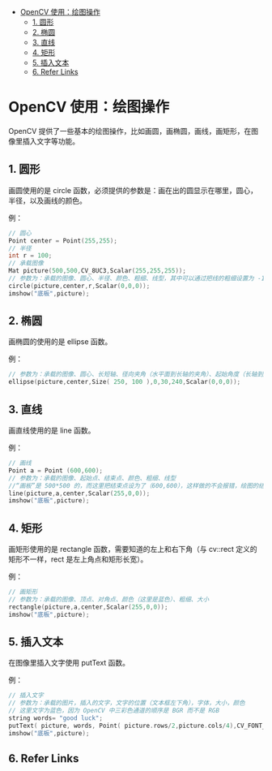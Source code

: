 - [OpenCV 使用：绘图操作](#opencv-使用绘图操作)
  - [1. 圆形](#1-圆形)
  - [2. 椭圆](#2-椭圆)
  - [3. 直线](#3-直线)
  - [4. 矩形](#4-矩形)
  - [5. 插入文本](#5-插入文本)
  - [6. Refer Links](#6-refer-links)

# OpenCV 使用：绘图操作

OpenCV 提供了一些基本的绘图操作，比如画圆，画椭圆，画线，画矩形，在图像里插入文字等功能。

## 1. 圆形

画圆使用的是 circle 函数，必须提供的参数是：画在出的圆显示在哪里，圆心，半径，以及画线的颜色。

例：
```cpp
// 圆心
Point center = Point(255,255);
// 半径
int r = 100;
// 承载图像
Mat picture(500,500,CV_8UC3,Scalar(255,255,255));
// 参数为：承载的图像、圆心、半径、颜色、粗细、线型，其中可以通过把线的粗细设置为 -1 来画实心的图形。
circle(picture,center,r,Scalar(0,0,0));
imshow("底板",picture);
```

## 2. 椭圆

画椭圆的使用的是 ellipse 函数。

例：
```cpp
// 参数为：承载的图像、圆心、长短轴、径向夹角（水平面到长轴的夹角）、起始角度（长轴到起始边沿的夹角）、结束角度（长轴到结束点的夹角）、倾斜的矩形（可选项）、颜色、粗细、线性、偏移
ellipse(picture,center,Size( 250, 100 ),0,30,240,Scalar(0,0,0));
```

## 3. 直线

画直线使用的是 line 函数。

例：
```cpp
// 画线
Point a = Point (600,600);
// 参数为：承载的图像、起始点、结束点、颜色、粗细、线型
//“画板”是 500*500 的，而这里把结束点设为了（600,600），这样做的不会报错，绘图的结果是根据画板的大小裁剪掉显示不出来的部分
line(picture,a,center,Scalar(255,0,0));
imshow("底板",picture);
```

## 4. 矩形

画矩形使用的是 rectangle 函数，需要知道的左上和右下角（与 cv::rect 定义的矩形不一样，rect 是左上角点和矩形长宽）。

例：
```cpp
// 画矩形
// 参数为：承载的图像、顶点、对角点、颜色（这里是蓝色）、粗细、大小
rectangle(picture,a,center,Scalar(255,0,0));
imshow("底板",picture);
```

## 5. 插入文本

在图像里插入文字使用 putText 函数。

例：
```cpp
// 插入文字
// 参数为：承载的图片，插入的文字，文字的位置（文本框左下角），字体，大小，颜色
// 这里文字为蓝色，因为 OpenCV 中三彩色通道的顺序是 BGR 而不是 RGB
string words= "good luck";
putText( picture, words, Point( picture.rows/2,picture.cols/4),CV_FONT_HERSHEY_COMPLEX, 1, Scalar(255, 0, 0) );
imshow("底板",picture);
```

## 6. Refer Links
